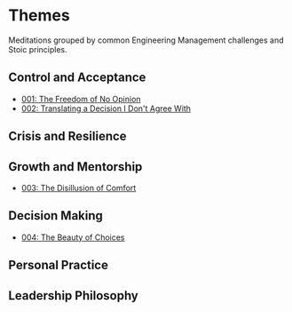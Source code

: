 # Themes

Meditations grouped by common Engineering Management challenges and Stoic principles.

## Control and Acceptance

- [001: The Freedom of No Opinion](meditations/001_the_freedom_of_no_opinion.md)
- [002: Translating a Decision I Don't Agree With](meditations/002_control_and_acceptance.md)

## Crisis and Resilience

## Growth and Mentorship

- [003: The Disillusion of Comfort](meditations/003_the_disillusion_of_comfort.md)

## Decision Making

- [004: The Beauty of Choices](meditations/004_the_beauty_of_choices.md)

## Personal Practice

## Leadership Philosophy